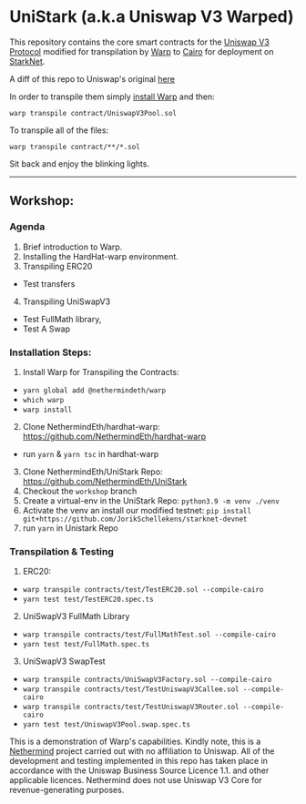 # UniStark (a.k.a Uniswap V3 Warped)

This repository contains the core smart contracts for the [Uniswap V3
Protocol](https://github.com/Uniswap/v3-core) modified for transpilation by 
[Warp](https://github.com/NethermindEth/warp) to [Cairo](https://starknet.io/docs/hello_cairo/index.html#hello-cairo) for
deployment on [StarkNet](https://starknet.io/).

A diff of this repo to Uniswap's original [here](https://htmlpreview.github.io/?https://github.com/NethermindEth/UniStark/blob/main/diff/v3-core.diff.html)

In order to transpile them simply [install Warp](https://github.com/NethermindEth/warp/#warp-installation-method-1) and then:

```
warp transpile contract/UniswapV3Pool.sol
```

To transpile all of the files:
```
warp transpile contract/**/*.sol
```

Sit back and enjoy the blinking lights.

---

## Workshop:

### Agenda
1. Brief introduction to Warp.
2. Installing the HardHat-warp environment.
3. Transpiling ERC20
-  Test transfers
4. Transpiling UniSwapV3
- Test FullMath library, 
- Test A Swap


### Installation Steps:
1. Install Warp for Transpiling the Contracts:
- `yarn global add @nethermindeth/warp`
- `which warp`
- `warp install`

2. Clone NethermindEth/hardhat-warp: https://github.com/NethermindEth/hardhat-warp
- run `yarn` & `yarn tsc` in hardhat-warp
3. Clone NethermindEth/UniStark Repo: https://github.com/NethermindEth/UniStark
4. Checkout the `workshop` branch
5. Create a virtual-env in the UniStark Repo: `python3.9 -m venv ./venv`
6. Activate the venv an install our modified testnet: `pip install git+https://github.com/JorikSchellekens/starknet-devnet`
7. run `yarn` in Unistark Repo


### Transpilation & Testing
1. ERC20: 
- `warp transpile contracts/test/TestERC20.sol --compile-cairo`
- `yarn test test/TestERC20.spec.ts`
2. UniSwapV3 FullMath Library
- `warp transpile contracts/test/FullMathTest.sol --compile-cairo`
- `yarn test test/FullMath.spec.ts`
3. UniSwapV3 SwapTest
- `warp transpile contracts/UniSwapV3Factory.sol --compile-cairo`
- `warp transpile contracts/test/TestUniswapV3Callee.sol --compile-cairo`
- `warp transpile contracts/test/TestUniswapV3Router.sol --compile-cairo`
- `yarn test test/UniswapV3Pool.swap.spec.ts`



This is a demonstration of Warp's capabilities. Kindly note, this is a
[Nethermind](https://nethermind.io/) project carried out with no affiliation to Uniswap. All of the
development and testing implemented in this repo has taken place in accordance
with the Uniswap Business Source Licence 1.1. and other applicable licences.
Nethermind does not use Uniswap V3 Core for revenue-generating purposes. 
